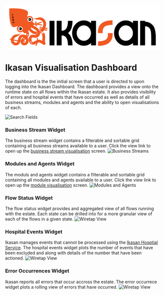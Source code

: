 ![IKASAN](../../developer/docs/quickstart-images/Ikasan-title-transparent.png)

# Ikasan Visualisation Dashboard
The dashboard is the the initial screen that a user is directed to upon logging into the Ikasan Dashboard. The dashboard provides a view onto the 
runtime state on all flows within the Ikasan estate. It also provides visibility of errors and hospital events that have occurred as well as details of
all business streams, modules and agents and the ability to open visualisations of each.

![Search Fields](../../developer/docs/quickstart-images/dashboard.png)

### Business Stream Widget
The business stream widget contains a filterable and sortable grid containing all business streams available to a user. Click the view link to open up the [business stream visualisation](../dashboard/visualisation-screens.md) screen.
![Business Streams](../../developer/docs/quickstart-images/business-stream-widget.png)

### Modules and Agents Widget
The moduls and agents widget contains a filterable and sortable grid containing all modules and agents available to a user. Click the view link to open up the [module visualisation](../dashboard/visualisation-screens.md) screen.
![Modules and Agents](../../developer/docs/quickstart-images/module-agents-widget.png)

### Flow Status Widget
The flow status widget provides and aggregated view of all flows running with the estate. Each state can be drilled into for a more granular view of each of the flows in a given state.
![Wiretap View](../../developer/docs/quickstart-images/flow-status-widget.png)

### Hospital Events Widget
Ikasan manages events that cannot be processed using the [Ikasan Hosptial Service](../../hospital/Readme.md). The hospital events widget plots the number of events that have been excluded and along with details of the number that have been actioned.
![Wiretap View](../../developer/docs/quickstart-images/hospital-events-widget.png)

### Error Occurrences Widget
Ikasan reports all errors that occur accross the estate. The error occurrece widget plots a rolling view of errors that have occurred.
![Wiretap View](../../developer/docs/quickstart-images/errors-widget.png)

